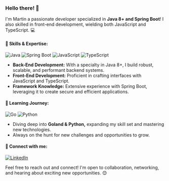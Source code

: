 ### Hello there! 👋

I'm Martin a passionate developer specialized in **Java 8+ and Spring Boot**! I also skilled in front-end development, wielding both JavaScript and TypeScript. 💻



#### 🚀 Skills & Expertise:
![Java](https://img.shields.io/badge/-Java-007396?style=flat-square&logo=java) ![Spring Boot](https://img.shields.io/badge/-Spring_Boot-6DB33F?style=flat-square&logo=spring-boot) ![JavaScript](https://img.shields.io/badge/-JavaScript-F7DF1E?style=flat-square&logo=javascript&logoColor=black) ![TypeScript](https://img.shields.io/badge/-TypeScript-3178C6?style=flat-square&logo=typescript&logoColor=white)
- **Back-End Development:** With a specialty in Java 8+, I build robust, scalable, and performant backend systems. 
- **Front-End Development:** Proficient in crafting interfaces with JavaScript and TypeScript.
- **Framework Knowledge:** Extensive experience with Spring Boot, leveraging it to create secure and efficient applications.

#### 🌱 Learning Journey:
![Go](https://img.shields.io/badge/-Go-00ADD8?style=flat-square&logo=go&logoColor=white) 
![Python](https://img.shields.io/badge/-Python-3776AB?style=flat-square&logo=python&logoColor=white)
- Diving deep into **Goland & Python,** expanding my skill set and mastering new technologies.
- Always on the hunt for new challenges and opportunities to grow.



#### 🔗 Connect with me:
[![LinkedIn](https://img.shields.io/badge/-LinkedIn-0077B5?style=flat-square&logo=linkedin&logoColor=white)](https://linkedin.com/in/martinhuberdev)
<!-- [![Twitter](https://img.shields.io/badge/-Twitter-1DA1F2?style=flat-square&logo=twitter&logoColor=white)](https://twitter.com/your-twitter-handle)

#### 🚀 CryptoBro:
- Avid participant and believer in the crypto space.
- Exploring blockchain technologies and crypto projects to understand their potential and applications.
-->

Feel free to reach out and connect! I'm open to collaboration, networking, and hearing about exciting new opportunities. 😊
